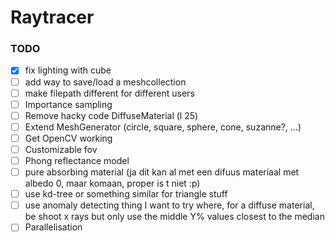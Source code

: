 # Raytracer

### TODO

- [x] fix lighting with cube
- [ ] add way to save/load a meshcollection
- [ ] make filepath different for different users
- [ ] Importance sampling
- [ ] Remove hacky code DiffuseMaterial (l 25)
- [ ] Extend MeshGenerator (circle, square, sphere, cone, suzanne?, ...)
- [ ] Get OpenCV working
- [ ] Customizable fov
- [ ] Phong reflectance model
- [ ] pure absorbing material (ja dit kan al met een difuus materiaal met albedo 0, maar komaan, proper is t niet :p)
- [ ] use kd-tree or something similar for triangle stuff
- [ ] use anomaly detecting thing I want to try where, for a diffuse material, be shoot x rays but only use the middle Y% values closest to the median
- [ ] Parallelisation
